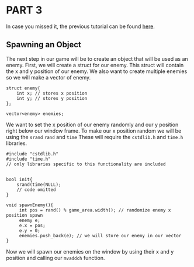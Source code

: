 # PART 3

In case you missed it, the previous tutorial can be found [here](../part2).


## Spawning an Object 
The next step in our game will be to create an object that will be used as an enemy. 
First, we will create a struct for our enemy. This struct will contain the x and y 
position of our enemy. We also want to create multiple enemies so we will make a vector
of enemy.
```
struct enemy{
    int x; // stores x position
    int y; // stores y position
};

vector<enemy> enemies;
```
We want to set the x position of our enemy randomly and our y position right below our window
frame. To make our x position random we will be using the `srand` `rand` and `time` 
These will require the `cstdlib.h` and `time.h` libraries.
```
#include "cstdlib.h"
#include "time.h"
// only libraries specific to this functionality are included 


bool init{
    srand(time(NULL); 
    // code omitted  
}

void spawnEnemy(){
     int pos = rand() % game_area.width(); // randomize enemy x position spawn
     enemy e;
     e.x = pos;
     e.y = 0; 
     enemies.push_back(e); // we will store our enemy in our vector
}
```
Now we will spawn our enemies on the window by using their x and y position and calling
our `mvaddch` function. 
